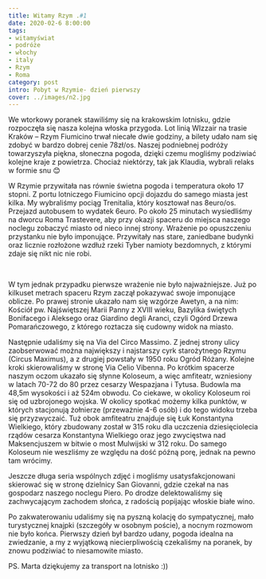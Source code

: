 ```yaml
---
title: Witamy Rzym .#1 
date: 2020-02-6 8:00:00
tags:
- witamyświat
- podróże 
- włochy
- italy
- Rzym
- Roma
category: post
intro: Pobyt w Rzymie- dzień pierwszy
cover: ../images/n2.jpg
---
```

<p>
  We wtorkowy poranek stawiliśmy się na krakowskim lotnisku, gdzie rozpoczęła się nasza kolejna włoska przygoda. Lot linią WIzzair na trasie Kraków – Rzym Fiumicino trwał niecałe dwie godziny, a bilety udało nam się zdobyć w bardzo dobrej cenie 78zł/os. Naszej podniebnej podróży towarzyszyła piękna, słoneczna pogoda, dzięki czemu mogliśmy podziwiać kolejne kraje z powietrza. Chociaż niektórzy, tak jak Klaudia, wybrali relaks w formie snu 😊
</p>

<p>
  W Rzymie przywitała nas równie świetna pogoda i temperatura około 17 stopni. Z portu lotniczego Fiumicino opcji dojazdu do samego miasta jest kilka. My wybraliśmy pociąg Trenitalia, który kosztował nas 8euro/os. Przejazd autobusem to wydatek 6euro. Po około 25 minutach wysiedliśmy na dworcu Roma Trastevere, aby przy okazji spaceru do miejsca naszego noclegu zobaczyć miasto od nieco innej strony. Wrażenie po opuszczeniu przystanku nie było imponujące. Przywitały nas stare, zaniedbane budynki oraz licznie rozłożone wzdłuż rzeki Tyber namioty bezdomnych, z którymi zdaje się nikt nic nie robi.
</p>

<div class='flex'>
  <img class='box image1' src='../static/posts-images/n21.jpg' alt=''/>
  <img class='box image1' src='../static/posts-images/n22.jpg' alt=''/>
  <img class='box image1' src='../static/posts-images/n23.jpg' alt=''/>
  <img class='box image1' src='../static/posts-images/n24.jpg' alt=''/>
  <img class='box image1' src='../static/posts-images/n25.jpg' alt=''/>
  <img class='box image1' src='../static/posts-images/n26.jpg' alt=''/>
</div>

<p>
  W tym jednak przypadku pierwsze wrażenie nie było najważniejsze. Już po kilkuset metrach spaceru Rzym zaczął pokazywać swoje imponujące oblicze. Po prawej stronie ukazało nam się wzgórze Awetyn, a na nim: Kościół pw. Najświętszej Marii Panny z XVIII wieku, Bazylika świętych Bonifacego i Aleksego oraz Giardino degli Aranci, czyli Ogórd Drzewa Pomarańczowego, z którego roztacza się cudowny widok na miasto.
</p>

<p>
  Następnie udaliśmy się na Via del Circo Massimo. Z jednej strony ulicy zaobserwować można największy i najstarszy cyrk starożytnego Rzymu (Circus Maximus), a z drugiej powstały w 1950 roku Ogród Różany. Kolejne kroki skierowaliśmy w stronę Via Celio Vibenna. Po krótkim spacerze naszym oczom ukazało się słynne Koloseum,  a więc amfiteatr, wzniesiony w latach 70-72 do 80 przez cesarzy Wespazjana i Tytusa. Budowla ma 48,5m wysokości i aż 524m obwodu. Co ciekawe, w okolicy Koloseum roi się od uzbrojonego wojska. W okolicy spotkać możemy kilka punktów, w których stacjonują żołnierze (przeważnie 4-6 osób) i do tego widoku trzeba się przyzwyczaić. Tuż obok amfiteatru znajduje się Łuk Konstantyna Wielkiego, który zbudowany został w 315 roku dla uczczenia dziesięciolecia rządów cesarza Konstantyna Wielkiego oraz jego zwycięstwa nad Maksencjuszem w bitwie o most Mulwijski w 312 roku. Do samego Koloseum nie weszliśmy ze względu na dość późną porę, jednak na pewno tam wrócimy.
</p>

<div class='attach attach2'></div>

<p>
  Jeszcze długa seria wspólnych zdjęć i mogliśmy usatysfakcjonowani skierować się w stronę dzielnicy San Giovanni, gdzie czekał na nas gospodarz naszego noclegu Piero. Po drodze delektowaliśmy się zachwycającym zachodem słońca, z radością popijając włoskie białe wino.
</p>


<p>
  Po zakwaterowaniu udaliśmy się na pyszną kolację do sympatycznej, mało turystycznej knajpki (szczegóły w osobnym poście), a nocnym rozmowom nie było końca. Pierwszy dzień był bardzo udany, pogoda idealna na zwiedzanie, a my z wyjątkową niecierpliwością czekaliśmy na poranek, by znowu podziwiać to niesamowite miasto.
</p>

<p>PS. Marta dziękujemy za transport na lotnisko :))</p>




